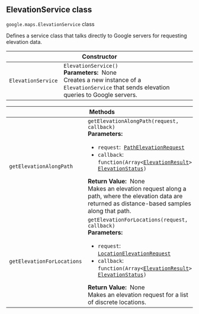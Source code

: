 <h2 id="ElevationService"> ElevationService class </h2><p>
<code><span itemprop="path">google.maps</span>.<span itemprop="name">ElevationService</span></code>
class
</p><p>Defines a service class that talks directly to Google servers for requesting elevation data.</p><div class="devsite-table-wrapper"><table class="constructors responsive" summary="class ElevationService - Constructor">
<thead>
<tr><th colspan="2" id="ElevationService.constructor">Constructor</th>
</tr></thead>
<tbody>
<tr>
<td><code><span>ElevationService</span></code></td>
<td><div><code>ElevationService()</code></div>
<div class="desc"><strong>Parameters:</strong>&nbsp; None</div>
<div class="desc">Creates a new instance of a <code>ElevationService</code> that sends elevation queries to Google servers.</div></td>
</tr>
</tbody>
</table></div><div class="devsite-table-wrapper"><table class="methods responsive" summary="class ElevationService - Methods">
<thead>
<tr><th colspan="2">Methods</th>
</tr></thead>
<tbody>
<tr id="ElevationService.getElevationAlongPath">
<td><code><span>getElevationAlongPath</span></code></td>
<td><div><code>getElevationAlongPath(request, callback)</code></div>
<div class="desc"><strong>Parameters:</strong>&nbsp; <ul>
<li><code>request</code>:&nbsp; <code><a href="https://github.com/amenadiel/google-maps-documentation/blob/master/docs/PathElevationRequest.md">PathElevationRequest</a></code></li>
<li><code>callback</code>:&nbsp; <code>function(Array&lt;<a href="https://github.com/amenadiel/google-maps-documentation/blob/master/docs/ElevationResult.md">ElevationResult</a>&gt;, <a href="https://github.com/amenadiel/google-maps-documentation/blob/master/docs/ElevationStatus.md">ElevationStatus</a>)</code></li>
</ul></div>
<div class="desc"><strong>Return Value:</strong>&nbsp; None</div>
<div class="desc">Makes an elevation request along a path, where the elevation data are returned as distance-based samples along that path.</div></td>
</tr>
<tr id="ElevationService.getElevationForLocations">
<td><code><span>getElevationForLocations</span></code></td>
<td><div><code>getElevationForLocations(request, callback)</code></div>
<div class="desc"><strong>Parameters:</strong>&nbsp; <ul>
<li><code>request</code>:&nbsp; <code><a href="https://github.com/amenadiel/google-maps-documentation/blob/master/docs/LocationElevationRequest.md">LocationElevationRequest</a></code></li>
<li><code>callback</code>:&nbsp; <code>function(Array&lt;<a href="https://github.com/amenadiel/google-maps-documentation/blob/master/docs/ElevationResult.md">ElevationResult</a>&gt;, <a href="https://github.com/amenadiel/google-maps-documentation/blob/master/docs/ElevationStatus.md">ElevationStatus</a>)</code></li>
</ul></div>
<div class="desc"><strong>Return Value:</strong>&nbsp; None</div>
<div class="desc">Makes an elevation request for a list of discrete locations.</div></td>
</tr>
</tbody>
</table></div>